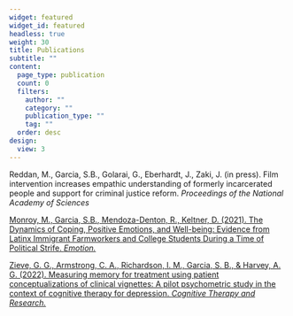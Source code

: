 ```yaml
---
widget: featured
widget_id: featured
headless: true
weight: 30
title: Publications
subtitle: ""
content:
  page_type: publication
  count: 0
  filters:
    author: ""
    category: ""
    publication_type: ""
    tag: ""
  order: desc
design:
  view: 3
---
```


Reddan, M., Garcia, S.B., Golarai, G., Eberhardt, J., Zaki, J. (in press). Film intervention increases empathic understanding of formerly incarcerated people and support for criminal justice reform. *Proceedings of the National Academy of Sciences*

[Monroy, M., Garcia, S.B., Mendoza-Denton, R., Keltner, D. (2021). The Dynamics of Coping, Positive Emotions, and Well-being: Evidence from Latinx Immigrant Farmworkers and College Students During a Time of Political Strife. *Emotion.*](https://psycnet-apa-org.stanford.idm.oclc.org/fulltext/2021-90810-001.pdf)

[Zieve, G. G., Armstrong, C. A., Richardson, I. M., Garcia, S. B., & Harvey, A. G. (2022). Measuring 
memory for treatment using patient conceptualizations of clinical vignettes: A pilot psychometric study 
in the context of cognitive therapy for depression. *Cognitive Therapy and Research.*](https://link.springer.com/content/pdf/10.1007/s10608-022-10293-1.pdf)
